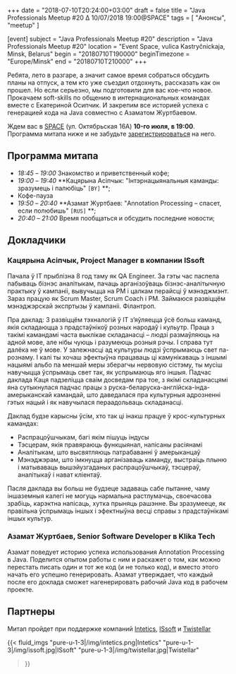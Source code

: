 +++
date = "2018-07-10T20:24:00+03:00"
draft = false
title = "Java Professionals Meetup #20 ∆ 10/07/2018 19:00@SPACE"
tags = [
    "Анонсы", "meetup"
]

[event]
subject = "Java Professionals Meetup #20"
description = "Java Professionals Meetup #20"
location = "Event Space, vulica Kastryčnickaja, Minsk, Belarus"
begin = "20180710T190000"
beginTimezone = "Europe/Minsk"
end = "20180710T210000"
+++

Ребята, лето в разгаре, а значит самое время собраться обсудить планы на отпуск, а тем кто уже съездил отдохнуть, рассказать
как он прошел. Но если серьезно, мы подготовили для вас кое-что новое. Прокачаем soft-skills
по общению в интернациональных командах вместе с Екатериной Осипчик. И закрепим все историей успеха 
с генерацией кода на Java совместно c Азаматом Журтбаевом. 

Ждем вас в [SPACE](http://eventspace.by) (ул. Октябрьская 16А) **10-го июля, в 19:00**.
Программа митапа ниже и не забудьте [зарегистрироваться](https://bit.ly/jprof_reg_20) на него.

<!--more-->

## Программа митапа
* _18:45_ – _19:00_ Знакомство и приветственный кофе;
* _19:00_ – _19:40_ **Кацярына Асiпчык: "Інтэрнацыянальныя каманды: зразумець і палюбіць" `[BY]` **;
* Кофе-пауза
* _19:50_ – _20:40_ **Азамат Журтбаев: "Annotation Processing – спасет, если полюбишь" `[RUS]` **;
* _20:40_ – _21:00_ Время пообщаться и обсудить последние новости;

## Докладчики

### Кацярына Асiпчык, Project Manager в компании ISsoft

Пачала ў IT прыблізна 8 год таму як QA Engineer. За гэты час паспела пабываць бізнэс аналітыкам, пачаць арганізоўваць бізнэс-аналітычную практыку ў кампаніі, вывучыцца на PM і цалкам перайсці ў мэнэджмэнт. Зараз працую як Scrum Master, Scrum Coach і PM. Займаюся развіццём мэнэджэрскай экспртызы ў кампаніі. Філантроп.

Пра даклад: З развіццём тэхналогій ў IT з’яўляецца ўсё больш каманд, якія складаюцца з прадстаўнікоў розных народаў і кульутр. Праца з такімі камандамі часта выклікае складанасці – людзі размаўляюць на адной мове, але нібы чуюць і разумеюць розныя рэчы. І справа тут далёка не ў мове. У залежнасці ад культуры людзі ўспрымаюць свет па-рознаму. І калі ты хочаш эфектыўна працаваць ці камунікаваць з іншымі нацыямі альбо па меншай меры зберагчы нервовую сістэму, ты мусіш навучыцца ўспрымаць свет так, як успрымаюць яго іншыя. Падчас даклада Каця падзеліцца сваім досведам пра тое, з якімі складанасцямі яна сутыкнулася падчас працы з руска-беларуска-англійска-інда-амерыканскай камандай, што даведалася пра культурныя адрозненні гэтых нацый і як навучылася пераадольваць складанасці.

Даклад будзе карысны ўсім, хто так ці інакш працуе ў крос-культурных камандах:

* Распрацоўшчыкам, багі якім пішуць індусы
* Тэсцерам, якія правяраюць функцыянал, напісаны расіянамі
* Аналітыкам, што высвятляюць патрабаванні ў амерыканцаў
* Мэнэджэрам, што імкнуцца арганізаваць каманду, выстраіць плыню і матываваць вышэйузгаданых распрацоўшчыкаў, тэсцераў, аналітыкаў і нават кліентаў.

Пасля даклада вы больш не будзеце задаваць сабе пытанне, чаму іншаземныя калегі не могуць нармальна растлумачць, своечасова зрабіць, карэктна напісаць, хутка прыняць рашэнне. Вы зразумееце, як правільна ўспрымаць іншых і эфектныўна весці справы з прадстаўнікамі іншых культур.


### Азамат Журтбаев, Senior Software Developer в Klika Tech

Азамат поведует историю успеха использования Annotation Processing в Java. 
Поделится опытом работы с ним и раскажет о том, как можно перестать писать один и тот же код (и не только код), и вместо этого начать его успешно генерировать.
Азамат утверждает, что каждый после его доклада сможет нагенерировать рабочий Java код в рабочем проекте. 

## Партнеры

Митап пройдет при поддержке компаний [Intetics](http://intetics.com), [ISsoft](http://www.issoft.by) и [Twistellar](http://twistellar.com/)

{{< fluid_imgs
  "pure-u-1-3|/img/intetics.png|Intetics"
  "pure-u-1-3|/img/issoft.jpg|ISsoft"
  "pure-u-1-3|/img/twistellar.jpg|Twistellar"
>}}
